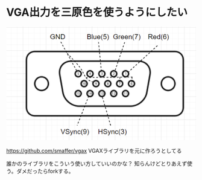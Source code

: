 # VGA出力を三原色を使うようにしたい
![VGA](doc/vga.png)

https://github.com/smaffer/vgax
VGAXライブラリを元に作ろうとしてる

誰かのライブラリをこういう使い方していいのかな？
知らんけどとりあえず使う。ダメだったらforkする。
